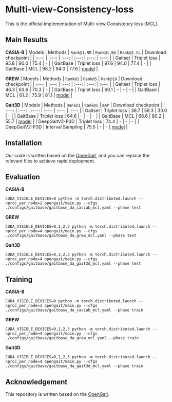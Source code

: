 # Multi-view-Consistency-loss
This is the official implementation of Multi-view Consistency loss (MCL).

## Main Results
**CASIA-B**
| Models | Methods | `Rank@1.NM` | `Rank@1.BG` | `Rank@1.CL` | Download checkpoint |
| :---: | :---: | :---: | :---: | :---: | :---: |
| Gaitset |  Triplet loss | 95.8 | 90.0 | 75.4 | - |
| GaitBase |  Triplet loss | 97.6 | 94.0 | 77.4 | - |
| GaitBase | MCL | 98.2 | 94.0 | 77.6 | [model](https://huggingface.co/Hansmsy/Multi-view-Consistency-loss/resolve/main/CASIA-B/Baseline/GaitBase_DA/checkpoints/GaitBase_DA-60000.pt) |

**GREW**
| Models | Methods | `Rank@1` | `Rank@5` | `Rank@10` | Download checkpoint |
| :---: | :---: | :---: | :---: | :---: | :---: |
| Gaitset |  Triplet loss | 46.3 | 63.6 | 70.3 | - |
| GaitBase |  Triplet loss | 60.1 | - | - | - |
| GaitBase | MCL | 61.2 | 75.9 | 81.1 | [model](https://huggingface.co/Hansmsy/Multi-view-Consistency-loss/resolve/main/GREW/Baseline/GaitBase_DA/checkpoints/GaitBase_DA-180000.pt) |

**Gait3D**
| Models | Methods | `Rank@1` | `Rank@5` | `mAP` | Download checkpoint |
| :---: | :---: | :---: | :---: | :---: | :---: |
| Gaitset |  Triplet loss | 36.7 | 58.3 | 30.0 | - |
| GaitBase |  Triplet loss | 64.6 | - | - | - |
| GaitBase | MCL | 66.6 | 80.2 | 55.7 | [model](https://huggingface.co/Hansmsy/Multi-view-Consistency-loss/resolve/main/Gait-3D/Baseline/GaitBase_DA/checkpoints/GaitBase_DA-60000.pt) |
|  DeepGaitV2-P3D |  Triplet loss | 74.4 | - | - | - |
|  DeepGaitV2-P3D |  Interval Sampling | 75.5 | - | - | [model](https://huggingface.co/Hansmsy/Multi-view-Consistency-loss/resolve/main/Gait-3D/DeepGaitV2/DeepGaitV2/checkpoints/DeepGaitV2-60000.pt) |

## Installation
Our code is written based on the [OpenGait](https://github.com/ShiqiYu/OpenGait), and you can replace the relevant files to achieve rapid deployment.

## Evaluation
**CASIA-B**
```
CUDA_VISIBLE_DEVICES=0 python -m torch.distributed.launch --nproc_per_node=1 opengait/main.py --cfgs ./configs/gaitbase/gaitbase_da_casiab_mcl.yaml --phase test
```
**GREW**
```
CUDA_VISIBLE_DEVICES=0,1,2,3 python -m torch.distributed.launch --nproc_per_node=4 opengait/main.py --cfgs ./configs/gaitbase/gaitbase_da_grew_mcl.yaml --phase test
```
**Gait3D**
```
CUDA_VISIBLE_DEVICES=0,1,2,3 python -m torch.distributed.launch --nproc_per_node=4 opengait/main.py --cfgs ./configs/gaitbase/gaitbase_da_gait3d_mcl.yaml --phase test
```
## Training
**CASIA-B**
```
CUDA_VISIBLE_DEVICES=0 python -m torch.distributed.launch --nproc_per_node=1 opengait/main.py --cfgs ./configs/gaitbase/gaitbase_da_casiab_mcl.yaml --phase train
```
**GREW**
```
CUDA_VISIBLE_DEVICES=0,1,2,3 python -m torch.distributed.launch --nproc_per_node=4 opengait/main.py --cfgs ./configs/gaitbase/gaitbase_da_grew_mcl.yaml --phase train
```
**Gait3D**
```
CUDA_VISIBLE_DEVICES=0,1,2,3 python -m torch.distributed.launch --nproc_per_node=4 opengait/main.py --cfgs ./configs/gaitbase/gaitbase_da_gait3d_mcl.yaml --phase train
```
## Acknowledgement
This repository is written based on the [OpenGait](https://github.com/ShiqiYu/OpenGait).


